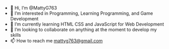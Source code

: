 - 👋 Hi, I’m @MattyG763
- 👀 I’m interested in Programming, Learning Programming, and Game Development
- 🌱 I’m currently learning HTML CSS and JavaScript for Web Development
- 💞️ I’m looking to collaborate on anything at the moment to develop my skills
- 📫 How to reach me mattyg763@gmail.com

<!---
MattyG763/MattyG763 is a ✨ special ✨ repository because its `README.md` (this file) appears on your GitHub profile.
You can click the Preview link to take a look at your changes.
--->
